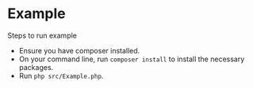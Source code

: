 # Example

Steps to run example

- Ensure you have composer installed.
- On your command line, run `composer install` to install the necessary packages.
- Run `php src/Example.php`.
